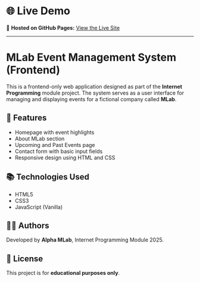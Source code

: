 # 🌐 Live Demo

🔗 **Hosted on GitHub Pages:** [View the Live Site](https://drey780822.github.io/event-management-system)

---

# MLab Event Management System (Frontend)

This is a frontend-only web application designed as part of the **Internet Programming** module project. The system serves as a user interface for managing and displaying events for a fictional company called **MLab**.

## 🚀 Features

- Homepage with event highlights  
- About MLab section  
- Upcoming and Past Events page  
- Contact form with basic input fields  
- Responsive design using HTML and CSS  


## 📚 Technologies Used

- HTML5  
- CSS3  
- JavaScript (Vanilla)

## 🧑‍💻 Authors

Developed by **Alpha MLab**, Internet Programming Module 2025.

## 📝 License

This project is for **educational purposes only**.


